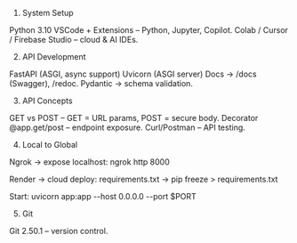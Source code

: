 1. System Setup

Python 3.10 
VSCode + Extensions – Python, Jupyter, Copilot.
Colab / Cursor / Firebase Studio – cloud & AI IDEs.

2. API Development

FastAPI (ASGI, async support)
Uvicorn (ASGI server)
Docs → /docs (Swagger), /redoc.
Pydantic → schema validation.

3. API Concepts

GET vs POST – GET = URL params, POST = secure body.
Decorator @app.get/post – endpoint exposure.
Curl/Postman – API testing.

4. Local to Global

Ngrok → expose localhost:
ngrok http 8000

Render → cloud deploy:
requirements.txt → pip freeze > requirements.txt

Start: uvicorn app:app --host 0.0.0.0 --port $PORT

5. Git
   
Git 2.50.1 – version control.
